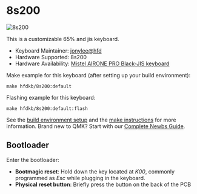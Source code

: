 # 8s200

![8s200](https://imgur.com/l50MY40.png)

This is a customizable 65% and jis keyboard.

* Keyboard Maintainer: [jonylee@hfd](https://github.com/jonylee1986)
* Hardware Supported: 8s200
* Hardware Availability: [Mistel AIRONE PRO Black-JIS keyboard](https://mistelkeyboard.com/products/2a25e7752bf9a3d8e66548816250028a)

Make example for this keyboard (after setting up your build environment):

    make hfdkb/8s200:default

Flashing example for this keyboard:

    make hfdkb/8s200:default:flash


See the [build environment setup](https://docs.qmk.fm/#/getting_started_build_tools) and the [make instructions](https://docs.qmk.fm/#/getting_started_make_guide) for more information. Brand new to QMK? Start with our [Complete Newbs Guide](https://docs.qmk.fm/#/newbs).

## Bootloader

Enter the bootloader:

* **Bootmagic reset**: Hold down the key located at *K00*, commonly programmed as *Esc* while plugging in the keyboard.
* **Physical reset button**: Briefly press the button on the back of the PCB

